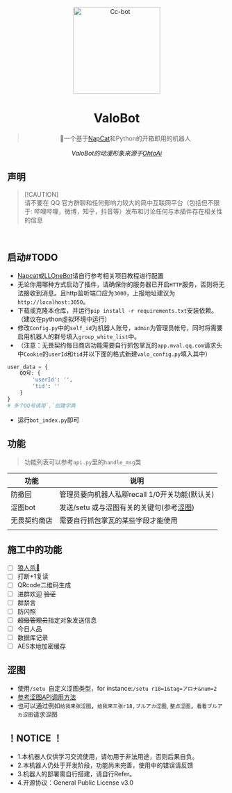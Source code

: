 <p align="center">
  <a href="https://www.pixiv.net/artworks/93066887">
    <img src="https://raw.githubusercontent.com/BlingCc233/go-cqhttp-ccbot/main/OtoAi.png" width="200" height="200" alt="Cc-bot">
  </a>
</p>

<div align="center">
  
# ValoBot
> 🤖一个基于<a href="https://github.com/NapNeko/NapCatQQ">NapCat</a>和Python的开箱即用的机器人

<p align="center">
<!--
  <a href="https://github.com/BlingCc233/go-cqhttp-ccbot/releases">
    <img src="https://img.shields.io/github/v/release/BlingCc233/go-cqhttp-ccbot?color=blueviolet&include_prereleases&style=for-the-badge" alt="release">
  </a>
-->
</p>
  
_ValoBot的动漫形象来源于[OhtoAi](https://wonder-egg-priority.com/character/ai/)_

</div>

## 声明

> [!CAUTION]\
> 请不要在 QQ 官方群聊和任何影响力较大的简中互联网平台（包括但不限于: 哔哩哔哩，微博，知乎，抖音等）发布和讨论任何与本插件存在相关性的信息


  <br/>
  

## 启动#TODO

- [Napcat](https://github.com/NapNeko/NapCatQQ)或[LLOneBot](https://github.com/LLOneBot/LLOneBot)请自行参考相关项目教程进行配置
- 无论你用哪种方式启动了插件，请确保你的服务器已开启`HTTP`服务，否则将无法接收到消息。且http监听端口应为`3000`，上报地址建议为`http://localhost:3050`。
- 下载或克隆本仓库，并运行`pip install -r requirements.txt`安装依赖。（建议在python虚拟环境中运行）
- 修改`Config.py`中的`self_id`为机器人账号，`admin`为管理员帐号，同时将需要启用机器人的群号填入`group_white_list`中。
- （注意：无畏契约每日商店功能需要自行抓包掌瓦的`app.mval.qq.com`请求头中`Cookie`的`userId`和`tid`并以下面的格式新建`valo_config.py`填入其中）
```python
user_data = {
    QQ号: {
        'userId': '',
        'tid': ''
    }
}
# 多个QQ号请用`,`创建字典
```
- 运行`bot_index.py`即可

## 功能

> 功能列表可以参考`api.py`里的`handle_msg`类

| 功能  | 说明                              |
|-----|---------------------------------|
| 防撤回 | 管理员要向机器人私聊recall 1/0开关功能(默认关)   |
| 涩图bot | 发送/setu 或与涩图有关的关键句(参考[涩图](#涩图)) |
| 无畏契约商店 | 需要自行抓包掌瓦的某些字段才能使用               |
|     |                                 |

## 施工中的功能
- [ ] [狼人杀🐺](https://github.com/HUZHU-TEAM/Wolf-game "狼人杀")
- [ ] 打断+1复读
- [ ] QRcode二维码生成
- [ ] 进群欢迎 ~~验证~~
- [ ] 群禁言
- [ ] 防闪照
- [ ] ~~超级管理员~~指定对象发送信息
- [ ] 今日人品
- [ ] 数据库记录
- [ ] AES本地加密缓存

## 涩图
- 使用`/setu `自定义涩图类型，for instance:`/setu r18=1&tag=アロナ&num=2`
- <a href="https://api.lolicon.app/#/">参考涩图API调用方法</a>
- 也可以通过例如`给我来张涩图`，`给我来三张r18,ブルアカ涩图`, `整点涩图`，`看看ブルアカ涩图`请求涩图

## ！NOTICE ！
- 1.本机器人仅供学习交流使用，请勿用于非法用途，否则后果自负。
- 2.本机器人仍处于开发阶段，功能尚未完善，使用中的错误请反馈
- 3.机器人的部署需自行搭建，请自行Refer。
- 4.开源协议：General Public License v3.0
